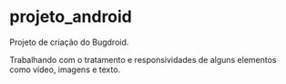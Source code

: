# projeto_android
 Projeto de criação do Bugdroid.
 
 Trabalhando com o tratamento e responsividades de alguns elementos como vídeo, imagens e texto.

